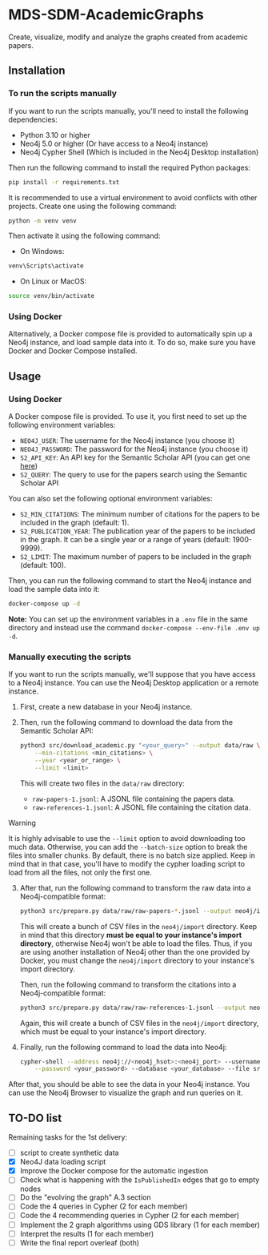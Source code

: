 # MDS-SDM-AcademicGraphs
Create, visualize, modify and analyze the graphs created from academic papers.

## Installation

### To run the scripts manually

If you want to run the scripts manually, you'll need to install the following
dependencies:

- Python 3.10 or higher
- Neo4j 5.0 or higher (Or have access to a Neo4j instance)
- Neo4j Cypher Shell (Which is included in the Neo4j Desktop installation)

Then run the following command to install the required Python packages:

```sh
pip install -r requirements.txt
```

It is recommended to use a virtual environment to avoid conflicts with other
projects. Create one using the following command:

```sh
python -m venv venv
```

Then activate it using the following command:
- On Windows:
```sh
venv\Scripts\activate
```
- On Linux or MacOS:
```sh
source venv/bin/activate
```

### Using Docker

Alternatively, a Docker compose file is provided to automatically spin up a
Neo4j instance, and load sample data into it. To do so, make sure you have Docker
and Docker Compose installed.

## Usage

### Using Docker

A Docker compose file is provided. To use it, you first need to set up the
following environment variables:

- `NEO4J_USER`: The username for the Neo4j instance (you choose it)
- `NEO4J_PASSWORD`: The password for the Neo4j instance (you choose it)
- `S2_API_KEY`: An API key for the Semantic Scholar API (you can get one [here](https://www.semanticscholar.org/product/api))
- `S2_QUERY`: The query to use for the papers search using the Semantic Scholar API

You can also set the following optional environment variables:

- `S2_MIN_CITATIONS`: The minimum number of citations for the papers to be
  included in the graph (default: 1).
- `S2_PUBLICATION_YEAR`: The publication year of the papers to be included in
  the graph. It can be a single year or a range of years (default: 1900-9999).
- `S2_LIMIT`: The maximum number of papers to be included in the graph 
  (default: 100).

Then, you can run the following command to start the Neo4j instance and load
the sample data into it:

```sh
docker-compose up -d
```

**Note:** You can set up the environment variables in a `.env` file in the same
directory and instead use the command `docker-compose --env-file .env up -d`.

### Manually executing the scripts

If you want to run the scripts manually, we'll suppose that you have access to
a Neo4j instance. You can use the Neo4j Desktop application or a remote instance.

1. First, create a new database in your Neo4j instance.
2. Then, run the following command to download the data from the Semantic Scholar
   API:

    ```sh
    python3 src/download_academic.py "<your_query>" --output data/raw \
        --min-citations <min_citations> \
        --year <year_or_range> \
        --limit <limit>
    ```

    This will create two files in the `data/raw` directory:
    - `raw-papers-1.jsonl`: A JSONL file containing the papers data.
    - `raw-references-1.jsonl`: A JSONL file containing the citation data.
  
>[!WARNING]
>It is highly advisable to use the `--limit` option to avoid downloading too
>much data. Otherwise, you can add the `--batch-size` option to break the
>files into smaller chunks. By default, there is no batch size applied.
>Keep in mind that in that case, you'll have to modify the cypher loading
>script to load from all the files, not only the first one.

3. After that, run the following command to transform the raw data into a
    Neo4j-compatible format:

    ```sh
    python3 src/prepare.py data/raw/raw-papers-*.jsonl --output neo4j/import --type papers
    ```

    This will create a bunch of CSV files in the `neo4j/import` directory.
    Keep in mind that this directory **must be equal to your instance's import
    directory**, otherwise Neo4j won't be able to load the files. Thus, if you
    are using another installation of Neo4j other than the one provided by
    Docker, you must change the `neo4j/import` directory to your instance's
    import directory.

    Then, run the following command to transform the citations into a
    Neo4j-compatible format:

    ```sh
    python3 src/prepare.py data/raw/raw-references-1.jsonl --output neo4j/import --type references
    ```

    Again, this will create a bunch of CSV files in the `neo4j/import`
    directory, which must be equal to your instance's import directory.

4. Finally, run the following command to load the data into Neo4j:

    ```sh
    cypher-shell --address neo4j://<neo4j_hsot>:<neo4j_port> --username <your_user> \
        --password <your_password> --database <your_database> --file src/load_data.cyp
    ```

After that, you should be able to see the data in your Neo4j instance. You can
use the Neo4j Browser to visualize the graph and run queries on it.

## TO-DO list
Remaining tasks for the 1st delivery:
- [ ] script to create synthetic data
- [x] Neo4J data loading script
- [x] Improve the Docker compose for the automatic ingestion
- [ ] Check what is happening with the `IsPublishedIn` edges that go to empty nodes
- [ ] Do the "evolving the graph" A.3 section 
- [ ] Code the 4 queries in Cypher (2 for each member)
- [ ] Code the 4 recommending queries in Cypher (2 for each member)
- [ ] Implement the 2 graph algorithms using GDS library (1 for each member)
- [ ] Interpret the results (1 for each member)
- [ ] Write the final report overleaf (both)